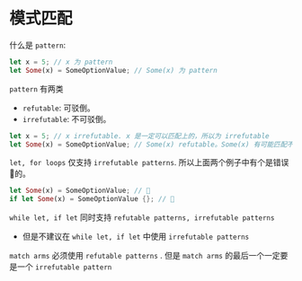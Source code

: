 # 模式匹配

什么是 `pattern`:

```rust
let x = 5; // x 为 pattern
let Some(x) = SomeOptionValue; // Some(x) 为 pattern
```



`pattern` 有两类

* `refutable`: 可驳倒。
* `irrefutable`: 不可驳倒。

```rust
let x = 5; // x irrefutable. x 是一定可以匹配上的，所以为 irrefutable
let Some(x) = SomeOptionValue; // Some(x) refutable。Some(x) 有可能匹配不上，所以为 refutable
```



 `let, for loops` 仅支持 `irrefutable patterns`. 所以上面两个例子中有个是错误🙅的。

```rust
let Some(x) = SomeOptionValue; // 🙅
if let Some(x) = SomeOptionValue {}; // 🙆
```



`while let, if let` 同时支持 `refutable patterns, irrefutable patterns`

* 但是不建议在 `while let, if let` 中使用 `irrefutable patterns`



`match arms` 必须使用 `refutable patterns` . 但是 `match arms` 的最后一个一定要是一个 `irrefutable pattern`





 